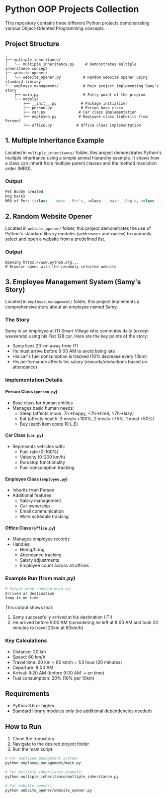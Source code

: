 # Python OOP Projects Collection

This repository contains three different Python projects demonstrating various Object-Oriented Programming concepts.

## Project Structure
```
.
├── multiple_inheritance/
│   └── multiple_inheritance.py     # Demonstrates multiple inheritance concept
├── website_opener/
│   └── website_opener.py          # Random website opener using standard library
└── employee_management/           # Main project implementing Samy's story
    ├── main.py                    # Entry point of the program
    └── models/
        ├── __init__.py           # Package initializer
        ├── person.py             # Person base class
        ├── car.py               # Car class implementation
        ├── employee.py          # Employee class (inherits from Person)
        └── office.py           # Office class implementation
```

## 1. Multiple Inheritance Example
Located in `multiple_inheritance/` folder, this project demonstrates Python's multiple inheritance using a simple animal hierarchy example. It shows how a class can inherit from multiple parent classes and the method resolution order (MRO).

### Output
```python
Pet Buddy created
Dog barks
MRO of Pet: (<class '__main__.Pet'>, <class '__main__.Dog'>, <class '__main__.Cat'>, <class '__main__.Animal'>, <class 'object'>)
```

## 2. Random Website Opener
Located in `website_opener/` folder, this project demonstrates the use of Python's standard library modules (`webbrowser` and `random`) to randomly select and open a website from a predefined list.

### Output
```
Opening https://www.python.org...
# Browser opens with the randomly selected website
```

## 3. Employee Management System (Samy's Story)
Located in `employee_management/` folder, this project implements a comprehensive story about an employee named Samy.

### The Story
Samy is an employee at ITI Smart Village who commutes daily (except weekends) using his Fiat 128 car. Here are the key points of the story:
- Samy lives 20 km away from ITI
- He must arrive before 9:00 AM to avoid being late
- His car's fuel consumption is tracked (10% decrease every 10km)
- His performance affects his salary (rewards/deductions based on attendance)

### Implementation Details

#### Person Class (`person.py`)
- Base class for human entities
- Manages basic human needs:
  - Sleep (affects mood: 7h→happy, <7h→tired, >7h→lazy)
  - Eat (affects health: 3 meals→100%, 2 meals→75%, 1 meal→50%)
  - Buy (each item costs 10 L.E)

#### Car Class (`car.py`)
- Represents vehicles with:
  - Fuel rate (0-100%)
  - Velocity (0-200 km/h)
  - Run/stop functionality
  - Fuel consumption tracking

#### Employee Class (`employee.py`)
- Inherits from Person
- Additional features:
  - Salary management
  - Car ownership
  - Email communication
  - Work schedule tracking

#### Office Class (`office.py`)
- Manages employee records
- Handles:
  - Hiring/firing
  - Attendance tracking
  - Salary adjustments
  - Employee count across all offices

### Example Run (from main.py)
```python
# Output when running main.py:
Arrived at destination
Samy is on time
```

This output shows that:
1. Samy successfully arrived at his destination (ITI)
2. He arrived before 9:00 AM (considering he left at 8:00 AM and took 20 minutes to travel 20km at 60km/h)

### Key Calculations
- Distance: 20 km
- Speed: 60 km/h
- Travel time: 20 km ÷ 60 km/h = 1/3 hour (20 minutes)
- Departure: 8:00 AM
- Arrival: 8:20 AM (before 9:00 AM → on time)
- Fuel consumption: 20% (10% per 10km)

## Requirements
- Python 3.6 or higher
- Standard library modules only (no additional dependencies needed)

## How to Run
1. Clone the repository
2. Navigate to the desired project folder
3. Run the main script:
```bash
# For employee management system:
python employee_management/main.py

# For multiple inheritance example:
python multiple_inheritance/multiple_inheritance.py

# For website opener:
python website_opener/website_opener.py
```
